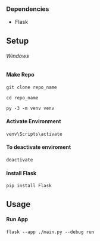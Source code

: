 ### Dependencies

- Flask

## Setup

###### Windows

#### Make Repo

```
git clone repo_name
```

```
cd repo_name
```

```
py -3 -m venv venv
```

#### Activate Environment

```
venv\Scripts\activate
```

#### To deactivate enviroment

```
deactivate
```

#### Install Flask

```
pip install Flask
```

## Usage

#### Run App

```
flask --app ./main.py --debug run
```
